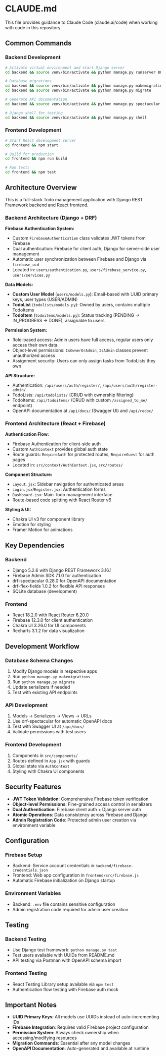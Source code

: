 # CLAUDE.md

This file provides guidance to Claude Code (claude.ai/code) when working with code in this repository.

## Common Commands

### Backend Development
```bash
# Activate virtual environment and start Django server
cd backend && source venv/bin/activate && python manage.py runserver 8000

# Database migrations
cd backend && source venv/bin/activate && python manage.py makemigrations
cd backend && source venv/bin/activate && python manage.py migrate

# Generate API documentation
cd backend && source venv/bin/activate && python manage.py spectacular --file schema.json --format openapi-json

# Django shell for testing
cd backend && source venv/bin/activate && python manage.py shell
```

### Frontend Development
```bash
# Start React development server
cd frontend && npm start

# Build for production
cd frontend && npm run build

# Run tests
cd frontend && npm test
```

## Architecture Overview

This is a full-stack Todo management application with Django REST Framework backend and React frontend.

### Backend Architecture (Django + DRF)

**Firebase Authentication System:**
- Custom `FirebaseAuthentication` class validates JWT tokens from Firebase
- Dual authentication: Firebase for client auth, Django for server-side user management
- Automatic user synchronization between Firebase and Django via `firebase_uid`
- Located in: `users/authentication.py`, `users/firebase_service.py`, `users/services.py`

**Data Models:**
- **Custom User Model** (`users/models.py`): Email-based with UUID primary keys, user types (USER/ADMIN)
- **TodoList** (`todolists/models.py`): Owned by users, contains multiple TodoItems
- **TodoItem** (`todoitems/models.py`): Status tracking (PENDING → IN_PROGRESS → DONE), assignable to users

**Permission System:**
- Role-based access: Admin users have full access, regular users only access their own data
- Object-level permissions: `IsOwnerOrAdmin`, `IsAdmin` classes prevent unauthorized access
- Assignment security: Users can only assign tasks from TodoLists they own

**API Structure:**
- Authentication: `/api/users/auth/register/`, `/api/users/auth/register-admin/`
- TodoLists: `/api/todolists/` (CRUD with ownership filtering)
- TodoItems: `/api/todoitems/` (CRUD with custom `/assigned_to_me/` endpoint)
- OpenAPI documentation at `/api/docs/` (Swagger UI) and `/api/redoc/`

### Frontend Architecture (React + Firebase)

**Authentication Flow:**
- Firebase Authentication for client-side auth
- Custom `AuthContext` provides global auth state
- Route guards: `RequireAuth` for protected routes, `RequireGuest` for auth pages
- Located in: `src/context/AuthContext.jsx`, `src/routes/`

**Component Structure:**
- `Layout.jsx`: Sidebar navigation for authenticated areas
- `Login.jsx`/`Register.jsx`: Authentication forms
- `Dashboard.jsx`: Main Todo management interface
- Route-based code splitting with React Router v6

**Styling & UI:**
- Chakra UI v3 for component library
- Emotion for styling
- Framer Motion for animations

## Key Dependencies

### Backend
- Django 5.2.6 with Django REST Framework 3.16.1
- Firebase Admin SDK 7.1.0 for authentication
- drf-spectacular 0.28.0 for OpenAPI documentation
- drf-flex-fields 1.0.2 for flexible API responses
- SQLite database (development)

### Frontend
- React 18.2.0 with React Router 6.20.0
- Firebase 12.3.0 for client authentication
- Chakra UI 3.26.0 for UI components
- Recharts 3.1.2 for data visualization

## Development Workflow

### Database Schema Changes
1. Modify Django models in respective apps
2. Run `python manage.py makemigrations`
3. Run `python manage.py migrate`
4. Update serializers if needed
5. Test with existing API endpoints

### API Development
1. Models → Serializers → Views → URLs
2. Use drf-spectacular for automatic OpenAPI docs
3. Test with Swagger UI at `/api/docs/`
4. Validate permissions with test users

### Frontend Development
1. Components in `src/components/`
2. Routes defined in `App.jsx` with guards
3. Global state via `AuthContext`
4. Styling with Chakra UI components

## Security Features

- **JWT Token Validation**: Comprehensive Firebase token verification
- **Object-level Permissions**: Fine-grained access control in serializers
- **Dual Authentication**: Firebase client auth + Django server auth
- **Atomic Operations**: Data consistency across Firebase and Django
- **Admin Registration Code**: Protected admin user creation via environment variable

## Configuration

### Firebase Setup
- Backend: Service account credentials in `backend/firebase-credentials.json`
- Frontend: Web app configuration in `frontend/src/firebase.js`
- Automatic Firebase initialization on Django startup

### Environment Variables
- Backend: `.env` file contains sensitive configuration
- Admin registration code required for admin user creation

## Testing

### Backend Testing
- Use Django test framework: `python manage.py test`
- Test users available with UUIDs from README.md
- API testing via Postman with OpenAPI schema import

### Frontend Testing
- React Testing Library setup available via `npm test`
- Authentication flow testing with Firebase auth mock

## Important Notes

- **UUID Primary Keys**: All models use UUIDs instead of auto-incrementing IDs
- **Firebase Integration**: Requires valid Firebase project configuration
- **Permission System**: Always check ownership when accessing/modifying resources
- **Migration Commands**: Essential after any model changes
- **OpenAPI Documentation**: Auto-generated and available at runtime